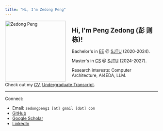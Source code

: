 ```yaml
---
title: "Hi, I'm Zedong Peng"
---
```




<img src="/images/avatar.jpg" width="200" alt="Zedong Peng" style="float: left; margin-right: 20px;" />

## Hi, I'm Peng Zedong (彭 则栋)!

Bachelor's in [EE](https://ee.sjtu.edu.cn) @ [SJTU](http://en.sjtu.edu.cn/) (2020-2024).

Master's in [CS](https://www.cs.sjtu.edu.cn/en/) @ [SJTU](http://en.sjtu.edu.cn/) (2024-2027).

Research interests: Computer Architecture, AI4EDA, LLM.

Check out my [CV](/pdf/cv.pdf), [Undergraduate Transcript](/pdf/transcript.pdf).

---

Connect: 

- Email: `zedongpeng1 [at] gmail [dot] com`
- [GitHub](https://github.com/zedong-peng) 
- [Google Scholar](https://scholar.google.com/citations?user=t4pdXJEAAAAJ) 
- [LinkedIn](https://www.linkedin.com/in/zedong-peng)

